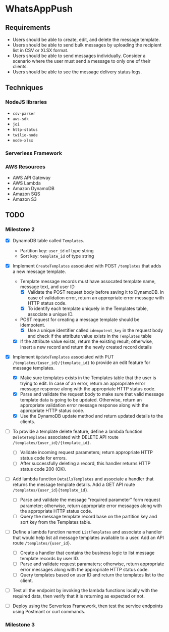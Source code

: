 # WhatsAppPush

## Requirements

- Users should be able to create, edit, and delete the message template.
- Users should be able to send bulk messages by uploading the recipient list in CSV or XLSX format.
- Users should be able to send messages individually. Consider a scenario where the user must send a message to only one of their clients.
- Users should be able to see the message delivery status logs.

## Techniques

### NodeJS libraries

- `csv-parser`
- `aws-sdk`
- `joi`
- `http-status`
- `twilio-node`
- `node-xlsx`

### Serverless Framework

### AWS Resources

- AWS API Gateway
- AWS Lambda
- Amazon DynamoDB
- Amazon SQS
- Amazon S3

## TODO

### Milestone 2

- [x] DynamoDB table called `Templates`.
    - Partition key: `user_id` of type string
    - Sort key: `template_id` of type string

- [x] Implement `CreateTemplates` associated with POST `/templates` that adds a new message template.
    - Template message records must have assocated template name, message text, and user ID
        - [x] Validate the POST request body before saving it to DynamoDB. In case of validation error, return an appropriate error message with HTTP status code.
        - [x] To identify each template uniquely in the Templates table, associate a unique ID.
    - POST request for creating a message template should be idempotent.
        - [x] Use a unique identifier called `idempotent_key` in the request body and check if the attribute value exists in the `Templates` table
    - [x] If the attribute value exists, return the existing result; otherwise, insert a new record and return the newly created record details

- [x] Implement `UpdateTemplates` associated with PUT `/templates/{user_id}/{template_id}` to provide an edit feature for message templates.
    - [x] Make sure templates exists in the Templates table that the user is trying to edit. In case of an error, return an appropriate error message response along with the appropriate HTTP status code.
    - [x] Parse and validate the request body to make sure that valid message template data is going to be updated. Otherwise, return an appropriate validation error message response along with the appropriate HTTP status code.
    - [x] Use the DynamoDB update method and return updated details to the clients.

- [ ] To provide a template delete feature, define a lambda function `DeleteTemplates` associated with DELETE API route `/templates/{user_id}/{template_id}`.
    - [ ] Validate incoming request parameters; return appropriate HTTP status code for errors.
    - [ ] After successfully deleting a record, this handler returns HTTP status code 200 (OK).

- [ ]  Add lambda function `DetailsTemplates` and associate a handler that returns the message template details. Add a GET API route `/templates/{user_id}{template_id}`.
    - [ ] Parse and validate the message "required parameter" form request parameter; otherwise, return appropriate error messages along with the appropriate HTTP status code.
    - [ ] Query the message template record base on the partition key and sort key from the Templates table.

- [ ] Define a lambda function named `ListTemplates` and associate a handler that would help list all message templates available to a user. Add an API route `/templates/{user_id}`.
    - [ ] Create a handler that contains the business logic to list message template records by user ID.
    - [ ] Parse and validate request paramaters; otherwise, return appropriate error messages along with the appropriate HTTP status code.
    - [ ] Query templates based on user ID and return the templates list to the client.

- [ ] Test all the endpoint by invoking the lambda functions locally with the required data, then verify that it is returning as expected or not.

- [ ] Deploy using the Serverless Framework, then test the service endpoints using Postmant or curl commands.

### Milestone 3
